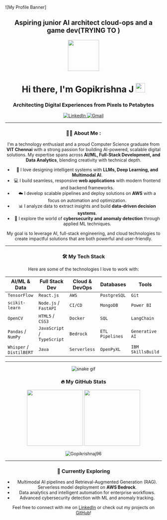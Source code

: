 ![My Profile Banner]
<div id="header" align="center">
<h2>
  Aspiring junior AI architect cloud-ops and a game dev(TRYING TO )
</h2>
<div id="header" align="center">
  <img src="https://media.giphy.com/media/M9gbBd9nbDrOTu1Mqx/giphy.gif" width="100"/>
  <h1>
    Hi there, I'm Gopikrishna J 
    <img src="https://media.giphy.com/media/hvRJCLFzcasrR4ia7z/giphy.gif" width="30px"/>
  </h1>
  <h3>
    Architecting Digital Experiences from Pixels to Petabytes
  </h3>
</div>

<div align="center">
  <a href="https://www.linkedin.com/in/gopikrishna-j-b5656a240/">
    <img src="https://img.shields.io/badge/LinkedIn-0077B5?style=for-the-badge&logo=linkedin&logoColor=white" alt="LinkedIn"/>
  </a>
  <a href="gopikrishnaj96@gmail.com">
    <img src="https://img.shields.io/badge/Gmail-D14836?style=for-the-badge&logo=gmail&logoColor=white" alt="Gmail"/>
  </a>
</div>

---

### 👨‍💻 About Me :
I'm a technology enthusiast and a proud Computer Science graduate from **VIT Chennai** with a strong passion for building AI-powered, scalable digital solutions. My expertise spans across **AI/ML, Full-Stack Development, and Data Analytics**, blending creativity with technical depth.  

- 🧠 I love designing intelligent systems with **LLMs, Deep Learning, and Multimodal AI**.  
- 💻 I build seamless, responsive **web applications** with modern frontend and backend frameworks.  
- ☁️ I develop scalable pipelines and deploy solutions on **AWS** with a focus on automation and optimization.  
- 📊 I analyze data to extract insights and build **data-driven decision systems**.  
- 🔐 I explore the world of **cybersecurity and anomaly detection** through applied ML techniques.  

My goal is to leverage AI, full-stack engineering, and cloud technologies to create impactful solutions that are both powerful and user-friendly.  

---

### 🛠️ My Tech Stack

Here are some of the technologies I love to work with:

| AI/ML & Data      | Full Stack Dev     | Cloud & DevOps      | Databases           | Tools               |
|-------------------|--------------------|---------------------|---------------------|---------------------|
| `TensorFlow`      | `React.js`         | `AWS`               | `PostgreSQL`        | `Git`               |
| `scikit-learn`    | `Node.js` / `FastAPI` | `CI/CD`             | `MongoDB`           | `Power BI`          |
| `OpenCV`          | `HTML5` / `CSS3`  | `Docker`            | `SQL`               | `LangChain`         |
| `Pandas` / `NumPy`| `JavaScript` / `TypeScript` | `Bedrock`         | `ETL Pipelines`     | `Generative AI`     |
| `Whisper` / `DistilBERT` | `Java`             | `Serverless`        | `OpenPyXL`          | `IBM SkillsBuild`   |

---

![snake gif](https://github.com/Gopikrishnaj96/Gopikrishnaj96/blob/output/github-snake-dark.svg)

### 🔥 My GitHub Stats  

<p align="center">
  <img height="180em" src="https://github-readme-stats.vercel.app/api?username=Gopikrishnaj96&show_icons=true&theme=tokyonight&include_all_commits=true&count_private=true"/>
  <img height="180em" src="https://github-readme-stats.vercel.app/api/top-langs/?username=Gopikrishnaj96&layout=compact&langs_count=8&theme=tokyonight"/>
</p>
<p align="center">
  <img align="center" src="https://github-readme-streak-stats.herokuapp.com/?user=Gopikrishnaj96&theme=tokyonight" alt="Gopikrishnaj96" />
</p>

---

### 🌱 Currently Exploring  

- Multimodal AI pipelines and Retrieval-Augmented Generation (RAG).  
- Serverless model deployment on **AWS Bedrock**.  
- Data analytics and intelligent automation for enterprise workflows.  
- Advanced cybersecurity detection with ML and anomaly tracking.  

Feel free to connect with me on [LinkedIn](https://www.linkedin.com/in/gopikrishna-j-b5656a240/) or check out my projects on [GitHub](https://github.com/Gopikrishnaj96)!  

